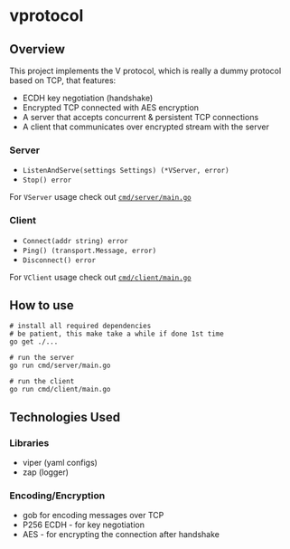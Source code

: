 # vprotocol

## Overview

This project implements the V protocol, which is really a dummy protocol
based on TCP, that features:

- ECDH key negotiation (handshake)
- Encrypted TCP connected with AES encryption
- A server that accepts concurrent & persistent TCP connections
- A client that communicates over encrypted stream with the server

### Server

- `ListenAndServe(settings Settings) (*VServer, error)`
- `Stop() error`

For `VServer` usage check out [`cmd/server/main.go`](./cmd/server/main.go)

### Client

- `Connect(addr string) error`
- `Ping() (transport.Message, error)`
- `Disconnect() error`

For `VClient` usage check out [`cmd/client/main.go`](./cmd/client/main.go)

## How to use

```shell script
# install all required dependencies
# be patient, this make take a while if done 1st time
go get ./...
```

```shell script
# run the server
go run cmd/server/main.go
```

```shell script
# run the client
go run cmd/client/main.go
```

## Technologies Used

### Libraries

- viper (yaml configs)
- zap (logger)

### Encoding/Encryption

- gob for encoding messages over TCP
- P256 ECDH - for key negotiation
- AES - for encrypting the connection after handshake
